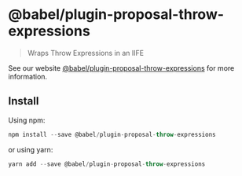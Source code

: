 # @babel/plugin-proposal-throw-expressions

> Wraps Throw Expressions in an IIFE

See our website [@babel/plugin-proposal-throw-expressions](https://new.babeljs.io/docs/en/next/babel-plugin-proposal-throw-expressions.html) for more information.

## Install

Using npm:

```js
npm install --save @babel/plugin-proposal-throw-expressions
```

or using yarn:

```js
yarn add --save @babel/plugin-proposal-throw-expressions
```
